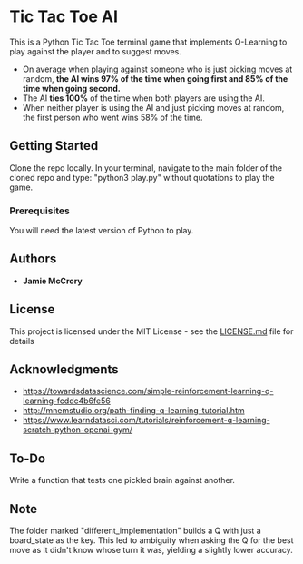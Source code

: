 # Tic Tac Toe AI

This is a Python Tic Tac Toe terminal game that implements Q-Learning to play against the player and to suggest moves.

* On average when playing against someone who is just picking moves at random, **the AI wins 97% of the time when going first and 85% of the time when going second.**
* The AI **ties 100%** of the time when both players are using the AI.
* When neither player is using the AI and just picking moves at random, the first person who went wins 58% of the time.

## Getting Started

Clone the repo locally. In your terminal, navigate to the main folder of the cloned repo and type: "python3 play.py" without quotations to play the game.

### Prerequisites

You will need the latest version of Python to play.

## Authors

* **Jamie McCrory**

## License

This project is licensed under the MIT License - see the [LICENSE.md](LICENSE.md) file for details

## Acknowledgments

* https://towardsdatascience.com/simple-reinforcement-learning-q-learning-fcddc4b6fe56
* http://mnemstudio.org/path-finding-q-learning-tutorial.htm
* https://www.learndatasci.com/tutorials/reinforcement-q-learning-scratch-python-openai-gym/

## To-Do

Write a function that tests one pickled brain against another.

## Note

The folder marked "different_implementation" builds a Q with just a board_state as the key.
This led to ambiguity when asking the Q for the best move as it didn't know whose turn it was, yielding a slightly lower accuracy.
